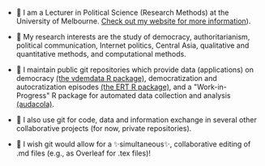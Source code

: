 


- 👋 I am a Lecturer in Political Science (Research Methods) at the University of Melbourne. [Check out my website for more information](https://seraphinem.github.io/)).

- 🔭 My research interests are the study of democracy, authoritarianism, political communication, Internet politics, Central
Asia, qualitative and quantitative methods, and computational methods.

- 💬 I maintain public git repositories which provide data (applications) on democracy [(the vdemdata R package)](https://github.com/vdeminstitute/vdemdata), democratization and autocratization episodes [(the ERT R package)](https://github.com/vdeminstitute/ERT), and a "Work-in-Progress" R package for automated data collection and analysis [(audacola)](https://github.com/SeraphineM/audacola).

- 🌱 I also use git for code, data and information exchange in several other collaborative projects (for now, private repositories). 

- 🤔 I wish git would allow for a ✨simultaneous✨, collaborative editing of .md files (e.g., as Overleaf for .tex files)!


